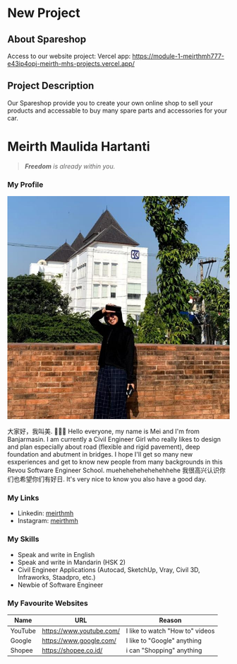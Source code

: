 # New Project
## About Spareshop
Access to our website project:
Vercel app: https://module-1-meirthmh777-e43ip4opj-meirth-mhs-projects.vercel.app/

## Project Description
Our Spareshop provide you to create your own online shop to sell your products and accessable to buy many spare parts and accessories for your car.

# Meirth Maulida Hartanti
> _**Freedom** is already within you._

### My Profile
![meirthmhimage](meirthmh.jpg)

大家好，我叫美. 💃🏻✨
Hello everyone, my name is Mei and I'm from Banjarmasin. I am currently a Civil Engineer Girl who really likes to design and plan especially about road (flexible and rigid pavement), deep foundation and abutment in bridges. 
I hope I'll get so many new esxperiences and get to know new people from many backgrounds in this Revou Software Engineer School. muehehehehehehehhehe
我很高兴认识你们也希望你们有好日.
It's very nice to know you also have a good day.

### My Links
- Linkedin: [meirthmh](https://www.linkedin.com/in/meirth-maulida-hartanti-241a1b183/)
- Instagram: [meirthmh](https://instagram.com/meirthmh/)

### My Skills
- Speak and write in English
- Speak and write in Mandarin (HSK 2)
- Civil Engineer Applications (Autocad, SketchUp, Vray, Civil 3D, Infraworks, Staadpro, etc.)
- Newbie of Software Engineer 

### My Favourite Websites
| Name      | URL                       | Reason                           |
| --------- | ------------------------  | -------------------------------- |
| YouTube   | https://www.youtube.com/  | I like to watch "How to" videos  |
| Google    | https://www.google.com/   | I like to "Google" anything      |
| Shopee    | https://shopee.co.id/     | i can "Shopping" anything        |
